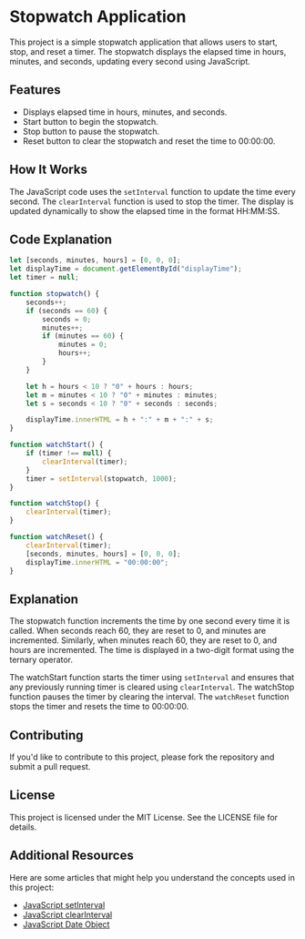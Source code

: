 # Stopwatch Application

This project is a simple stopwatch application that allows users to start, stop, and reset a timer. The stopwatch displays the elapsed time in hours, minutes, and seconds, updating every second using JavaScript.

## Features
- Displays elapsed time in hours, minutes, and seconds.
- Start button to begin the stopwatch.
- Stop button to pause the stopwatch.
- Reset button to clear the stopwatch and reset the time to 00:00:00.

## How It Works
The JavaScript code uses the `setInterval` function to update the time every second. The `clearInterval` function is used to stop the timer. The display is updated dynamically to show the elapsed time in the format HH:MM:SS.

## Code Explanation
```javascript
let [seconds, minutes, hours] = [0, 0, 0];
let displayTime = document.getElementById("displayTime");
let timer = null;

function stopwatch() {
    seconds++;
    if (seconds == 60) {
        seconds = 0;
        minutes++;
        if (minutes == 60) {
            minutes = 0;
            hours++;
        }
    }

    let h = hours < 10 ? "0" + hours : hours;
    let m = minutes < 10 ? "0" + minutes : minutes;
    let s = seconds < 10 ? "0" + seconds : seconds;

    displayTime.innerHTML = h + ":" + m + ":" + s;
}

function watchStart() {
    if (timer !== null) {
        clearInterval(timer);
    }
    timer = setInterval(stopwatch, 1000);
}

function watchStop() {
    clearInterval(timer);
}

function watchReset() {
    clearInterval(timer);
    [seconds, minutes, hours] = [0, 0, 0];
    displayTime.innerHTML = "00:00:00";
}
```
## Explanation
The stopwatch function increments the time by one second every time it is called. When seconds reach 60, they are reset to 0, and minutes are incremented. Similarly, when minutes reach 60, they are reset to 0, and hours are incremented. The time is displayed in a two-digit format using the ternary operator.

The watchStart function starts the timer using `setInterval` and ensures that any previously running timer is cleared using `clearInterval`. The watchStop function pauses the timer by clearing the interval. The ``watchReset`` function stops the timer and resets the time to 00:00:00.

##  Contributing
If you'd like to contribute to this project, please fork the repository and submit a pull request.

## License
This project is licensed under the MIT License. See the LICENSE file for details.

## Additional Resources
Here are some articles that might help you understand the concepts used in this project:

- [JavaScript setInterval](https://developer.mozilla.org/en-US/docs/Web/API/setInterval)
- [JavaScript clearInterval](https://developer.mozilla.org/en-US/docs/Web/API/clearInterval)
- [JavaScript Date Object](https://developer.mozilla.org/en-US/docs/Web/JavaScript/Reference/Global_Objects/Date)
